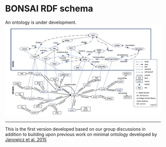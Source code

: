 # BONSAI RDF schema
An ontology is under development. 
![BONSAI schema](schema_BONSAI_v1.JPG)
***
This is the first version developed based on our group discussions in addition to building upon 
previous work on minimal ontology developed by [Janowicz et al. 2015](https://pdfs.semanticscholar.org/5379/288032a5aeab5e198c00c4cdb55cb7c28cfb.pdf?_ga=2.32628088.756740515.1552645872-2134255104.1551703401)
